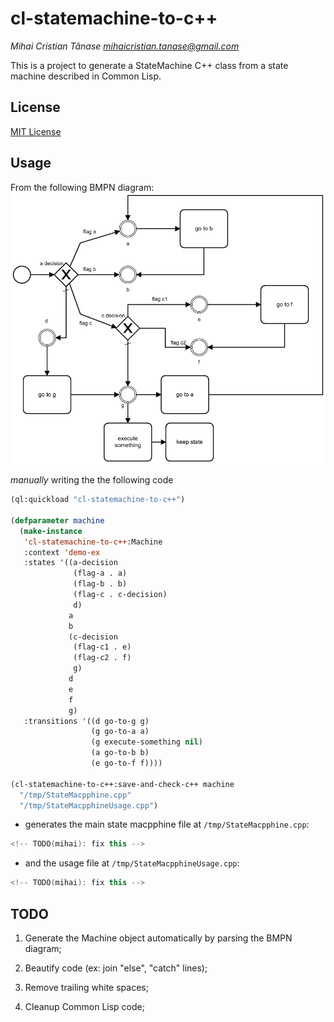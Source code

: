 # cl-statemachine-to-c++

_Mihai Cristian Tănase <mihaicristian.tanase@gmail.com>_

This is a project to generate a StateMachine C++ class from a state machine described in Common Lisp.

## License

[MIT License](LICENSE.md)

## Usage

From the  following BMPN diagram:
![img](demo_ex.png)

*manually* writing the the following code

```lisp
(ql:quickload "cl-statemachine-to-c++")

(defparameter machine
  (make-instance
   'cl-statemachine-to-c++:Machine
   :context 'demo-ex
   :states '((a-decision
              (flag-a . a)
              (flag-b . b)
              (flag-c . c-decision)
              d)
             a
             b
             (c-decision
              (flag-c1 . e)
              (flag-c2 . f)
              g)
             d
             e
             f
             g)
   :transitions '((d go-to-g g)
                  (g go-to-a a)
                  (g execute-something nil)
                  (a go-to-b b)
                  (e go-to-f f))))

(cl-statemachine-to-c++:save-and-check-c++ machine
  "/tmp/StateMacpphine.cpp"
  "/tmp/StateMacpphineUsage.cpp")
```

* generates the main state macpphine file at `/tmp/StateMacpphine.cpp`:

```c++
<!-- TODO(mihai): fix this -->
```

* and the usage file at `/tmp/StateMacpphineUsage.cpp`:

```c++
<!-- TODO(mihai): fix this -->
```

## TODO

1. Generate the Machine object automatically by parsing the BMPN diagram;

1. Beautify code (ex: join "else", "catch" lines);

1. Remove trailing white spaces;

1. Cleanup Common Lisp code;
